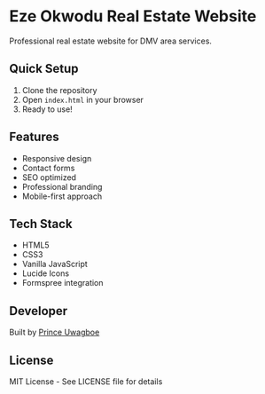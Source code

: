 # Eze Okwodu Real Estate Website

Professional real estate website for DMV area services.

## Quick Setup

1. Clone the repository
2. Open `index.html` in your browser
3. Ready to use!

## Features

- Responsive design
- Contact forms
- SEO optimized
- Professional branding
- Mobile-first approach

## Tech Stack

- HTML5
- CSS3
- Vanilla JavaScript
- Lucide Icons
- Formspree integration

## Developer

Built by [Prince Uwagboe](https://prince-portfolio.site/)

## License

MIT License - See LICENSE file for details